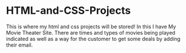 # HTML-and-CSS-Projects
This is where my html and css projects will be stored!
In this I have My Movie Theater Site.
There are times and types of movies being played indicated as well as a way for the customer to get some deals by adding their email.
